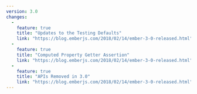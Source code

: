 ```yaml
---
version: 3.0
changes:
  -
    feature: true
    title: "Updates to the Testing Defaults"
    link: "https://blog.emberjs.com/2018/02/14/ember-3-0-released.html"
  -
    feature: true
    title: "Computed Property Getter Assertion"
    link: "https://blog.emberjs.com/2018/02/14/ember-3-0-released.html"
  -
    feature: true
    title: "APIs Removed in 3.0"
    link: "https://blog.emberjs.com/2018/02/14/ember-3-0-released.html"
---
```

